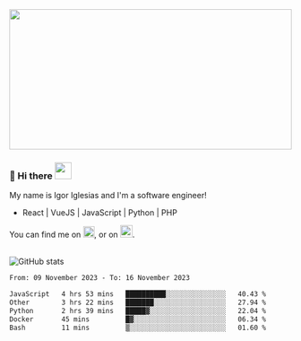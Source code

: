 <img src="https://c.tenor.com/KjVxfRrrncUAAAAd/matrix.gif" width="100%" height="250px">

### 🔭 Hi there <img src="https://raw.githubusercontent.com/MartinHeinz/MartinHeinz/master/wave.gif" width="30px">


My name is Igor Iglesias and I'm a software engineer!
<br>

<ul>
  <li> React | VueJS | JavaScript | Python | PHP </li>
</ul>
You can find me on <a href="https://twitter.com/IgorIglesias5"><img src="https://i.imgur.com/JLLlB5S.png" width="20px"></a>, or on <a href="https://www.linkedin.com/in/igor-iglesias-62478428/"><img src="https://i.imgur.com/PXyIkWx.png" width="22px"></a>.

<br>
<br>

![GitHub stats](https://github-readme-stats.vercel.app/api?username=igoiglesias&show_icons=true&count_private=true&theme=chartreuse-dark&hide_title=true)

<!--START_SECTION:waka-->

```txt
From: 09 November 2023 - To: 16 November 2023

JavaScript   4 hrs 53 mins   ██████████░░░░░░░░░░░░░░░   40.43 %
Other        3 hrs 22 mins   ███████░░░░░░░░░░░░░░░░░░   27.94 %
Python       2 hrs 39 mins   █████▓░░░░░░░░░░░░░░░░░░░   22.04 %
Docker       45 mins         █▓░░░░░░░░░░░░░░░░░░░░░░░   06.34 %
Bash         11 mins         ▒░░░░░░░░░░░░░░░░░░░░░░░░   01.60 %
```

<!--END_SECTION:waka-->
